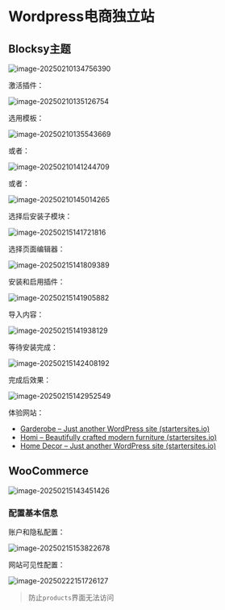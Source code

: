 # Wordpress电商独立站

## Blocksy主题

![image-20250210134756390](img/WordPress电商独立站/image-20250210134756390.png)

激活插件：

![image-20250210135126754](img/WordPress电商独立站/image-20250210135126754.png)

选用模板：

![image-20250210135543669](img/WordPress电商独立站/image-20250210135543669.png)

或者：

![image-20250210141244709](img/WordPress电商独立站/image-20250210141244709.png)

或者：

![image-20250210145014265](img/WordPress电商独立站/image-20250210145014265.png)

选择后安装子模块：

![image-20250215141721816](img/WordPress电商独立站/image-20250215141721816.png)

选择页面编辑器：

![image-20250215141809389](img/WordPress电商独立站/image-20250215141809389.png)

安装和启用插件：

![image-20250215141905882](img/WordPress电商独立站/image-20250215141905882.png)

导入内容：

![image-20250215141938129](img/WordPress电商独立站/image-20250215141938129.png)

等待安装完成：

![image-20250215142408192](img/WordPress电商独立站/image-20250215142408192.png)

完成后效果：

![image-20250215142952549](img/WordPress电商独立站/image-20250215142952549.png)

体验网站：

- [Garderobe – Just another WordPress site (startersites.io)](https://startersites.io/blocksy/garderobe/)
- [Homi – Beautifully crafted modern furniture (startersites.io)](https://startersites.io/blocksy/homi/)
- [Home Decor – Just another WordPress site (startersites.io)](https://startersites.io/blocksy/home-decor/)

## WooCommerce

![image-20250215143451426](img/WordPress电商独立站/image-20250215143451426.png)

### 配置基本信息

账户和隐私配置：

![image-20250215153822678](img/WordPress电商独立站/image-20250215153822678.png)

网站可见性配置：

![image-20250222151726127](img/WordPress电商独立站/image-20250222151726127.png)

> 防止`products`界面无法访问